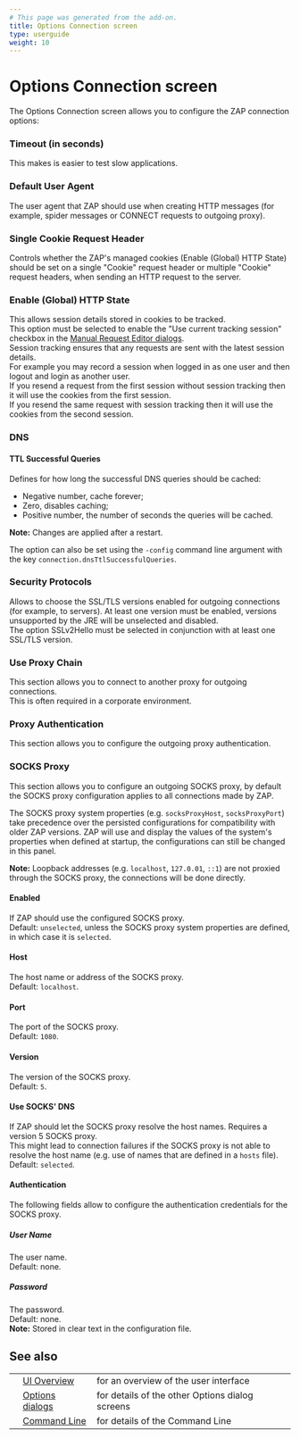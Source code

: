 ```yaml
---
# This page was generated from the add-on.
title: Options Connection screen
type: userguide
weight: 10
---
```


# Options Connection screen

The Options Connection screen allows you to configure the ZAP connection options:

### Timeout (in seconds)

This makes is easier to test slow applications.

### Default User Agent

The user agent that ZAP should use when creating HTTP messages (for example, spider messages or CONNECT requests to outgoing proxy).

### Single Cookie Request Header

Controls whether the ZAP's managed cookies (Enable (Global) HTTP State) should be set on a single "Cookie" request header or multiple "Cookie" request headers, when sending an HTTP request to the server.

### Enable (Global) HTTP State

This allows session details stored in cookies to be tracked.  
This option must be selected to enable the "Use current tracking session" checkbox in the [Manual Request Editor dialogs](/docs/desktop/ui/dialogs/man_req/).  
Session tracking ensures that any requests are sent with the latest session details.  
For example you may record a session when logged in as one user and then logout and login as another user.  
If you resend a request from the first session without session tracking then it will use the cookies from the first session.  
If you resend the same request with session tracking then it will use the cookies from the second session.

### DNS

#### TTL Successful Queries

Defines for how long the successful DNS queries should be cached:

- Negative number, cache forever;
- Zero, disables caching;
- Positive number, the number of seconds the queries will be cached.

**Note:** Changes are applied after a restart.

The option can also be set using the `-config` command line argument with the key `connection.dnsTtlSuccessfulQueries`.

### Security Protocols

Allows to choose the SSL/TLS versions enabled for outgoing connections (for example, to servers). At least one version must be enabled, versions unsupported by the JRE will be unselected and disabled.  
The option SSLv2Hello must be selected in conjunction with at least one SSL/TLS version.

### Use Proxy Chain

This section allows you to connect to another proxy for outgoing connections.  
This is often required in a corporate environment.

### Proxy Authentication

This section allows you to configure the outgoing proxy authentication.

### SOCKS Proxy

This section allows you to configure an outgoing SOCKS proxy, by default the SOCKS proxy configuration applies to all connections made by ZAP.

The SOCKS proxy system properties (e.g. `socksProxyHost`, `socksProxyPort`) take precedence over the persisted configurations
for compatibility with older ZAP versions. ZAP will use and display the values of the system's properties when defined at startup, the configurations
can still be changed in this panel.

**Note:** Loopback addresses (e.g. `localhost`, `127.0.01`, `::1`) are not proxied through the SOCKS proxy, the connections will be done directly.

#### Enabled

If ZAP should use the configured SOCKS proxy.  
Default: `unselected`, unless the SOCKS proxy system properties are defined, in which case it is `selected`.

#### Host

The host name or address of the SOCKS proxy.  
Default: `localhost`.

#### Port

The port of the SOCKS proxy.  
Default: `1080`.

#### Version

The version of the SOCKS proxy.  
Default: `5`.

#### Use SOCKS' DNS

If ZAP should let the SOCKS proxy resolve the host names. Requires a version 5 SOCKS proxy.  
This might lead to connection failures if the SOCKS proxy is not able to resolve the host name (e.g. use of names that are defined in a `hosts` file).  
Default: `selected`.

#### Authentication

The following fields allow to configure the authentication credentials for the SOCKS proxy.

##### User Name

The user name.  
Default: none.

##### Password

The password.  
Default: none.  
**Note:** Stored in clear text in the configuration file.

## See also

|     |                                                      |                                                 |
| --- | ---------------------------------------------------- | ----------------------------------------------- |
|     | [UI Overview](/docs/desktop/ui/)                     | for an overview of the user interface           |
|     | [Options dialogs](/docs/desktop/ui/dialogs/options/) | for details of the other Options dialog screens |
|     | [Command Line](/docs/desktop/cmdline/)               | for details of the Command Line                 |
